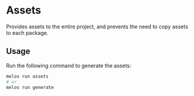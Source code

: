 # Assets

Provides assets to the entire project, and prevents the need to copy assets to each package.

## Usage

Run the following command to generate the assets:

```bash
melos run assets
# or
melos run generate
```
